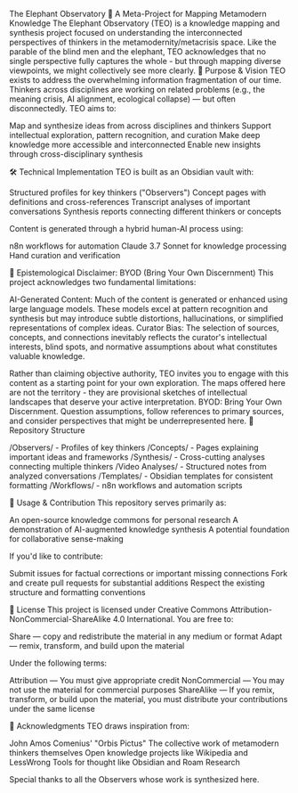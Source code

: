 The Elephant Observatory
🐘 A Meta-Project for Mapping Metamodern Knowledge
The Elephant Observatory (TEO) is a knowledge mapping and synthesis project focused on understanding the interconnected perspectives of thinkers in the metamodernity/metacrisis space. Like the parable of the blind men and the elephant, TEO acknowledges that no single perspective fully captures the whole - but through mapping diverse viewpoints, we might collectively see more clearly.
🧭 Purpose & Vision
TEO exists to address the overwhelming information fragmentation of our time. Thinkers across disciplines are working on related problems (e.g., the meaning crisis, AI alignment, ecological collapse) — but often disconnectedly. TEO aims to:

Map and synthesize ideas from across disciplines and thinkers
Support intellectual exploration, pattern recognition, and curation
Make deep knowledge more accessible and interconnected
Enable new insights through cross-disciplinary synthesis

🛠️ Technical Implementation
TEO is built as an Obsidian vault with:

Structured profiles for key thinkers ("Observers")
Concept pages with definitions and cross-references
Transcript analyses of important conversations
Synthesis reports connecting different thinkers or concepts

Content is generated through a hybrid human-AI process using:

n8n workflows for automation
Claude 3.7 Sonnet for knowledge processing
Hand curation and verification

📖 Epistemological Disclaimer: BYOD (Bring Your Own Discernment)
This project acknowledges two fundamental limitations:

AI-Generated Content: Much of the content is generated or enhanced using large language models. These models excel at pattern recognition and synthesis but may introduce subtle distortions, hallucinations, or simplified representations of complex ideas.
Curator Bias: The selection of sources, concepts, and connections inevitably reflects the curator's intellectual interests, blind spots, and normative assumptions about what constitutes valuable knowledge.

Rather than claiming objective authority, TEO invites you to engage with this content as a starting point for your own exploration. The maps offered here are not the territory - they are provisional sketches of intellectual landscapes that deserve your active interpretation.
BYOD: Bring Your Own Discernment. Question assumptions, follow references to primary sources, and consider perspectives that might be underrepresented here.
📁 Repository Structure

/Observers/ - Profiles of key thinkers
/Concepts/ - Pages explaining important ideas and frameworks
/Synthesis/ - Cross-cutting analyses connecting multiple thinkers
/Video Analyses/ - Structured notes from analyzed conversations
/Templates/ - Obsidian templates for consistent formatting
/Workflows/ - n8n workflows and automation scripts

🚀 Usage & Contribution
This repository serves primarily as:

An open-source knowledge commons for personal research
A demonstration of AI-augmented knowledge synthesis
A potential foundation for collaborative sense-making

If you'd like to contribute:

Submit issues for factual corrections or important missing connections
Fork and create pull requests for substantial additions
Respect the existing structure and formatting conventions

📄 License
This project is licensed under Creative Commons Attribution-NonCommercial-ShareAlike 4.0 International.
You are free to:

Share — copy and redistribute the material in any medium or format
Adapt — remix, transform, and build upon the material

Under the following terms:

Attribution — You must give appropriate credit
NonCommercial — You may not use the material for commercial purposes
ShareAlike — If you remix, transform, or build upon the material, you must distribute your contributions under the same license

🙏 Acknowledgments
TEO draws inspiration from:

John Amos Comenius' "Orbis Pictus"
The collective work of metamodern thinkers themselves
Open knowledge projects like Wikipedia and LessWrong
Tools for thought like Obsidian and Roam Research

Special thanks to all the Observers whose work is synthesized here.
